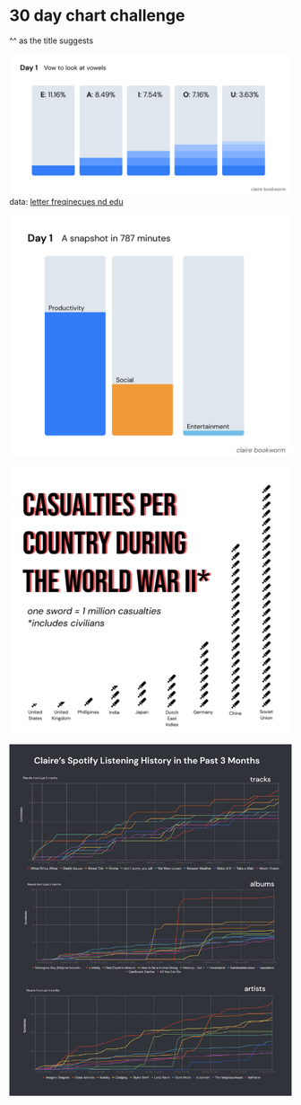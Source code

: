 # 30 day chart challenge
^^ as the title suggests

![Day 1](https://github.com/ClaireBookworm/30daychartchallenge/blob/main/day1-vowels-claire.png)
data: [letter freqinecues nd edu](https://www3.nd.edu/~busiforc/handouts/cryptography/letterfrequencies.html)


<img src="https://github.com/ClaireBookworm/30daychartchallenge/blob/main/day1-parttowhole.png" alt="day 1 screentime" width="800"/>


![Day 2](https://github.com/ClaireBookworm/30daychartchallenge/blob/main/Day%202_%20Pictogram.png)


![Day 3](https://github.com/ClaireBookworm/30daychartchallenge/blob/main/Day%203_%20History.png)
